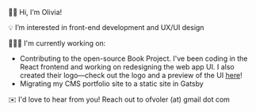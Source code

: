 👋🏻 Hi, I’m Olivia!

💡 I’m interested in front-end development and UX/UI design

👩🏻‍💻 I'm currently working on:

- Contributing to the open-source Book Project. I've been coding in the React frontend and working on redesigning the web app UI. I also created their logo—check out the logo and a preview of the UI <a href="https://github.com/Project-Books/book-project">here</a>!
- Migrating my CMS portfolio site to a static site in Gatsby

✉️ I'd love to hear from you! Reach out to ofvoler (at) gmail dot com
